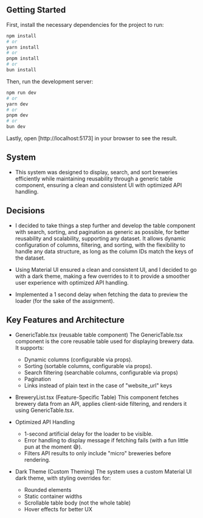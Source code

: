 
## Getting Started

First, install the necessary dependencies for the project to run:

```bash
npm install
# or
yarn install
# or
pnpm install
# or
bun install
```

Then, run the development server:

```bash
npm run dev
# or
yarn dev
# or
pnpm dev
# or
bun dev
```

Lastly, open [http://localhost:5173] in your browser to see the result.

## System

* This system was designed to display, search, and sort breweries efficiently while maintaining reusability through a generic table component, ensuring a clean and consistent UI with optimized API handling.

## Decisions

* I decided to take things a step further and develop the table component with search, sorting, and pagination as generic as possible, for better reusability and scalability, supporting any dataset. It allows dynamic configuration of columns, filtering, and sorting, with the flexibility to handle any data structure, as long as the column IDs match the keys of the dataset.

* Using Material UI ensured a clean and consistent UI, and I decided to go with a dark theme, making a few overrides to it to provide a smoother user experience with optimized API handling.

* Implemented a 1 second delay when fetching the data to preview the loader (for the sake of the assignment).

## Key Features and Architecture

* GenericTable.tsx (reusable table component)
    The GenericTable.tsx component is the core reusable table used for displaying brewery data. It supports:
    - Dynamic columns (configurable via props).
    - Sorting (sortable columns, configurable via props).
    - Search filtering (searchable columns, configurable via props)
    - Pagination
    - Links instead of plain text in the case of "website_url" keys

* BreweryList.tsx (Feature-Specific Table)
This component fetches brewery data from an API, applies client-side filtering, and renders it using GenericTable.tsx.

* Optimized API Handling
    - 1-second artificial delay for the loader to be visible.
    - Error handling to display message if fetching fails (with a fun little pun at the moment 😅).
    - Filters API results to only include "micro" breweries before rendering.

* Dark Theme (Custom Theming)
    The system uses a custom Material UI dark theme, with styling overrides for:
    - Rounded elements
    - Static container widths
    - Scrollable table body (not the whole table)
    - Hover effects for better UX